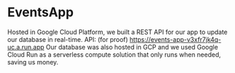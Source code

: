 # EventsApp

Hosted in Google Cloud Platform, we built a REST API for our app to update our database in real-time. 
API: (for proof) https://events-app-v3xfr7jk4q-uc.a.run.app 
Our database was also hosted in GCP and we used Google Cloud Run as a serverless compute solution that only runs when needed, saving us money.